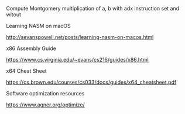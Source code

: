 Compute Montgomery multiplication of a, b with adx instruction set and witout 



Learning NASM on macOS

http://sevanspowell.net/posts/learning-nasm-on-macos.html

x86 Assembly Guide

https://www.cs.virginia.edu/~evans/cs216/guides/x86.html

x64 Cheat Sheet

https://cs.brown.edu/courses/cs033/docs/guides/x64_cheatsheet.pdf

Software optimization resources

https://www.agner.org/optimize/
